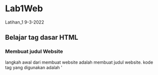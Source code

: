 # Lab1Web
Latihan_1 9-3-2022

## Belajar tag dasar HTML

### Membuat judul Website
langkah awal dari membuat website adalah membuat judul website.
kode tag yang digunakan adalah '<title>'
berikut tampilannya
![gambar 1](img/ss1-1.png)
untuk kodingannya sebagai berikut
![img](img/ss1-2.png)

### Membuat Paragraf
Langkah selanjutnya adalah membuat paragraf, kode tag untuk membuat paragraf adalah '<p>'.
Berikut tampilannya
![img](img/ss2-1R.png)
